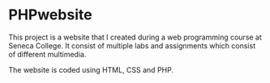 # PHPwebsite

This project is a website that I created during a web programming course at Seneca College. It consist of multiple labs and assignments which consist of different multimedia.

The website is coded using HTML, CSS and PHP.
